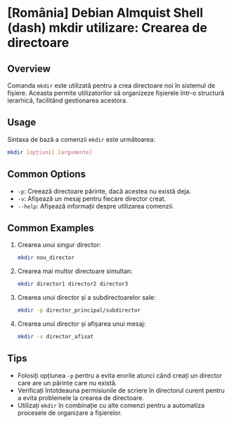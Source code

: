 # [România] Debian Almquist Shell (dash) mkdir utilizare: Crearea de directoare

## Overview
Comanda `mkdir` este utilizată pentru a crea directoare noi în sistemul de fișiere. Aceasta permite utilizatorilor să organizeze fișierele într-o structură ierarhică, facilitând gestionarea acestora.

## Usage
Sintaxa de bază a comenzii `mkdir` este următoarea:

```bash
mkdir [opțiuni] [argumente]
```

## Common Options
- `-p`: Creează directoare părinte, dacă acestea nu există deja.
- `-v`: Afișează un mesaj pentru fiecare director creat.
- `--help`: Afișează informații despre utilizarea comenzii.

## Common Examples
1. Crearea unui singur director:
   ```bash
   mkdir nou_director
   ```

2. Crearea mai multor directoare simultan:
   ```bash
   mkdir director1 director2 director3
   ```

3. Crearea unui director și a subdirectoarelor sale:
   ```bash
   mkdir -p director_principal/subdirector
   ```

4. Crearea unui director și afișarea unui mesaj:
   ```bash
   mkdir -v director_afisat
   ```

## Tips
- Folosiți opțiunea `-p` pentru a evita erorile atunci când creați un director care are un părinte care nu există.
- Verificați întotdeauna permisiunile de scriere în directorul curent pentru a evita problemele la crearea de directoare.
- Utilizați `mkdir` în combinație cu alte comenzi pentru a automatiza procesele de organizare a fișierelor.